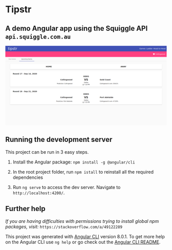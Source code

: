 # Tipstr

## A demo Angular app using the Squiggle API `api.squiggle.com.au`

<img src="screens/demo_1.png">

## Running the development server

This project can be run in 3 easy steps.

1) Install the Angular package: `npm install -g @angular/cli`

2) In the root project folder, run `npm istall` to reinstall all the required dependencies

3) Run `ng serve` to access the dev server. Navigate to `http://localhost:4200/`.

## Further help

*If you are having difficulties with permissions trying to install global npm packages, visit:* `https://stackoverflow.com/a/49122289`

This project was generated with [Angular CLI](https://github.com/angular/angular-cli) version 8.0.1.
To get more help on the Angular CLI use `ng help` or go check out the [Angular CLI README](https://github.com/angular/angular-cli/blob/master/README.md).
